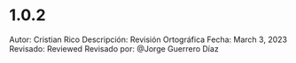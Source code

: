 # 1.0.2

Autor: Cristian Rico
Descripción: Revisión Ortográfica 
Fecha: March 3, 2023
Revisado: Reviewed
Revisado por: @Jorge Guerrero Díaz